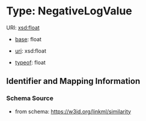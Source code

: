 # Type: NegativeLogValue



URI: [xsd:float](http://www.w3.org/2001/XMLSchema#float)

* [base](https://w3id.org/linkml/base): float

* [uri](https://w3id.org/linkml/uri): xsd:float


* [typeof](https://w3id.org/linkml/typeof): float







## Identifier and Mapping Information







### Schema Source


* from schema: https://w3id.org/linkml/similarity



